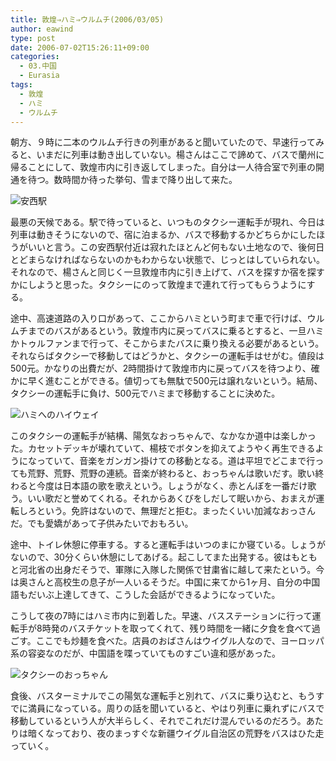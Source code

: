 ```yaml
---
title: 敦煌⇒ハミ⇒ウルムチ(2006/03/05)
author: eawind
type: post
date: 2006-07-02T15:26:11+09:00
categories:
  - 03.中国
  - Eurasia
tags:
  - 敦煌
  - ハミ
  - ウルムチ
---
```

朝方、９時に二本のウルムチ行きの列車があると聞いていたので、早速行ってみると、いまだに列車は動き出していない。楊さんはここで諦めて、バスで蘭州に帰ることにして、敦煌市内に引き返してしまった。自分は一人待合室で列車の開通を待つ。数時間か待った挙句、雪まで降り出して来た。

![安西駅](/img/wp/2006/07/200303040753181.jpg)

最悪の天候である。駅で待っていると、いつものタクシー運転手が現れ、今日は列車は動きそうにないので、宿に泊まるか、バスで移動するかどちらかにしたほうがいいと言う。この安西駅付近は寂れたほとんど何もない土地なので、後何日とどまらなければならないのかもわからない状態で、じっとはしていられない。それなので、楊さんと同じく一旦敦煌市内に引き上げて、バスを探すか宿を探すかにしようと思った。タクシーにのって敦煌まで連れて行ってもらうようにする。

途中、高速道路の入り口があって、ここからハミという町まで車で行けば、ウルムチまでのバスがあるという。敦煌市内に戻ってバスに乗るとすると、一旦ハミかトゥルファンまで行って、そこからまたバスに乗り換える必要があるという。それならばタクシーで移動してはどうかと、タクシーの運転手はせがむ。値段は500元。かなりの出費だが、2時間掛けて敦煌市内に戻ってバスを待つより、確かに早く進むことができる。値切っても無駄で500元は譲れないという。結局、タクシーの運転手に負け、500元でハミまで移動することに決めた。

![ハミへのハイウェイ](/img/wp/2006/07/200303041002381.jpg)

このタクシーの運転手が結構、陽気なおっちゃんで、なかなか道中は楽しかった。カセットデッキが壊れていて、楊枝でボタンを抑えてようやく再生できるようになっていて、音楽をガンガン掛けての移動となる。道は平坦でどこまで行っても荒野、荒野、荒野の連続。音楽が終わると、おっちゃんは歌いだす。歌い終わると今度は日本語の歌を歌えという。しょうがなく、赤とんぼを一番だけ歌う。いい歌だと誉めてくれる。それからあくびをしだして眠いから、おまえが運転しろという。免許はないので、無理だと拒む。まったくいい加減なおっさんだ。でも愛嬌があって子供みたいでおもろい。

途中、トイレ休憩に停車する。すると運転手はいつのまにか寝ている。しょうがないので、30分くらい休憩にしてあげる。起こしてまた出発する。彼はもともと河北省の出身だそうで、軍隊に入隊した関係で甘粛省に越して来たという。今は奥さんと高校生の息子が一人いるそうだ。中国に来てから1ヶ月、自分の中国語もだいぶ上達してきて、こうした会話ができるようになっていた。

こうして夜の7時にはハミ市内に到着した。早速、バスステーションに行って運転手が8時発のバスチケットを取ってくれて、残り時間を一緒に夕食を食べて過ごす。ここでも炒麺を食べた。店員のおばさんはウイグル人なので、ヨーロッパ系の容姿なのだが、中国語を喋っていてものすごい違和感があった。

![タクシーのおっちゃん](/img/wp/2006/07/200303041351061.jpg)

食後、バスターミナルでこの陽気な運転手と別れて、バスに乗り込むと、もうすでに満員になっている。周りの話を聞いていると、やはり列車に乗れずにバスで移動しているという人が大半らしく、それでこれだけ混んでいるのだろう。あたりは暗くなっており、夜のまっすぐな新疆ウイグル自治区の荒野をバスはひた走っていく。
